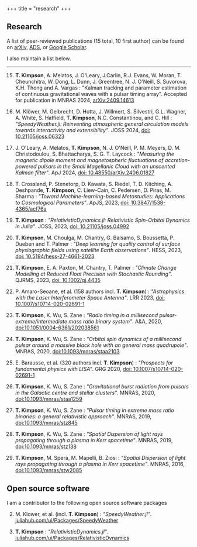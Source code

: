+++
title = "research"
+++



## Research

A list of peer-reviewed publications (15 total, 10 first author) can be found on [arXiv](https://arxiv.org/search/?query=kimpson&searchtype=all&source=header), [ADS](https://ui.adsabs.harvard.edu/search/q=kimpson&sort=date%20desc%2C%20bibcode%20desc&p_=0), or [Google Scholar](https://scholar.google.com.au/citations?user=ozhoSBcAAAAJ&hl=en).

I also maintain a list below.

---


15. **T. Kimpson**, A. Melatos, J. O'Leary, J.Carlin, R.J. Evans, W. Moran, T. Cheunchitra, W. Dong, L. Dunn, 	J. Greentree, N. J. O'Neill, S. Suvorova, K.H. Thong and A. Vargas : "Kalman tracking and parameter estimation of continuous gravitational waves with a pulsar timing array". Accepted for publication in MNRAS 2024, [arXiv:2409.14613](https://arxiv.org/abs/2409.14613)

14. M. Klöwer, M. Gelbrecht, D. Hotta, J. Willmert, S. Silvestri, G.L. Wagner, A. White, S. Hatfield, **T. Kimpson**, N.C. Constantinou, and C. Hill : *"SpeedyWeather.jl: Reinventing atmospheric general circulation models towards interactivity and extensibility"*. JOSS 2024, [doi: 10.21105/joss.06323](https://doi.org/10.21105/joss.06323)

13. J. O'Leary, A. Melatos, **T. Kimpson**, N. J. O'Neill, P. M. Meyers, D. M. Christodoulou, S. Bhattacharya, S. G. T. Laycock : *"Measuring the magnetic dipole moment and magnetospheric fluctuations of accretion-powered pulsars in the Small Magellanic Cloud with an unscented Kalman filter"*. ApJ 2024, [doi: 10.48550/arXiv.2406.01827](https://ui.adsabs.harvard.edu/abs/2024arXiv240601827O/abstract)

12. T. Crossland, P. Stenetorp, D. Kawata, S. Riedel, T. D. Kitching, A. Deshpande, **T. Kimpson**, C. Liew-Cain, C. Pedersen, D. Piras, M. Sharma : *"Toward Machine-learning-based Metastudies: Applications to Cosmological Parameters"*. ApJS, 2023, [doi: 10.3847/1538-4365/acf76a](https://iopscience.iop.org/article/10.3847/1538-4365/acf76a)

11. **T. Kimpson** : *"RelativisticDynamics.jl: Relativistic Spin-Orbital Dynamics in Julia"*. JOSS, 2023, [doi: 10.21105/joss.04992](https://joss.theoj.org/papers/48d52c30fe45aea8ea04da814301448a)

10. **T. Kimpson**, M. Choulga, M. Chantry, G. Balsamo, S. Boussetta, P. Dueben and T. Palmer : *"Deep learning for quality control of surface physiographic fields using satellite Earth observations"*. HESS, 2023, [doi: 10.5194/hess-27-4661-2023](https://hess.copernicus.org/articles/27/4661/2023/)

9. 	**T. Kimpson**,  E. A. Paxton, M. Chantry, T. Palmer : *"Climate Change Modelling at Reduced Float Precision with Stochastic Rounding"*. QJRMS, 2023, [doi: 10.1002/qj.4435](https://rmets.onlinelibrary.wiley.com/doi/10.1002/qj.4435)

8. P. Amaro-Seoane, et al. (158 authors incl. **T. Kimpson**) : *"Astrophysics with the Laser Interferometer Space Antenna"*. LRR 2023, [doi: 10.1007/s10714-020-02691-1](https://link.springer.com/article/10.1007/s41114-022-00041-y)

7. **T. Kimpson**, K. Wu, S. Zane : *"Radio timing in a millisecond pulsar-extreme/intermediate mass ratio binary system"*. A&A, 2020, [doi:10.1051/0004-6361/202038561](https://www.aanda.org/articles/aa/abs/2020/12/aa38561-20/aa38561-20.html)

6. **T. Kimpson**, K. Wu, S. Zane : *"Orbital spin dynamics of a millisecond pulsar around a massive black hole with an general mass quadrupole"*. MNRAS, 2020, [doi:10.1093/mnras/staa2103](https://doi.org/10.1093/mnras/staa2103)

5. E. Barausse, et al. (320 authors incl. **T. Kimpson**) : *"Prospects for fundamental physics with LISA"*. GRG 2020, [doi: 10.1007/s10714-020-02691-1](https://doi.org/10.1007/s10714-020-02691-1)

4. **T. Kimpson**, K. Wu, S. Zane : *"Gravitational burst radiation from pulsars in the Galactic centre and stellar clusters"*. MNRAS, 2020, [doi:10.1093/mnras/staa1259](https://doi.org/10.1093/mnras/staa1259)

3. **T. Kimpson**, K. Wu, S. Zane : *"Pulsar timing in extreme mass ratio binaries: a general relativistic approach"*. MNRAS, 2019, [doi:10.1093/mnras/stz845](https://doi.org/10.1093/mnras/stz845)

2. **T. Kimpson**, K. Wu, S. Zane : *"Spatial Dispersion of light rays propagating through a plasma in Kerr spacetime"*. MNRAS, 2019, [doi:10.1093/mnras/stz138](https://academic.oup.com/mnras/article/484/2/2411/5289610)

1. **T. Kimpson**, M. Spera, M. Mapelli, B. Ziosi : *"Spatial Dispersion of light rays propagating through a plasma in Kerr spacetime"*. MNRAS, 2016, [doi:10.1093/mnras/stw2085](https://doi.org/10.1093/mnras/stw2085)


## Open source software

I am a contributor to the following open source software packages

2. M. Klower, et al. (incl. **T. Kimpson**) : *"SpeedyWeather.jl"*.  [juliahub.com/ui/Packages/SpeedyWeather](https://juliahub.com/ui/Packages/SpeedyWeather/S62uU/0.4.0)

1. **T. Kimpson** : *"RelativisticDynamics.jl"*. [juliahub.com/ui/Packages/RelativisticDynamics](https://juliahub.com/ui/Packages/RelativisticDynamics/33BH1/0.1.0)